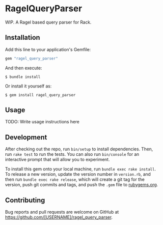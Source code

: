# RagelQueryParser

WIP. A Ragel based query parser for Rack.

## Installation

Add this line to your application's Gemfile:

```ruby
gem "ragel_query_parser"
```

And then execute:

    $ bundle install

Or install it yourself as:

    $ gem install ragel_query_parser

## Usage

TODO: Write usage instructions here

## Development

After checking out the repo, run `bin/setup` to install dependencies. Then, run `rake test` to run the tests. You can also run `bin/console` for an interactive prompt that will allow you to experiment.

To install this gem onto your local machine, run `bundle exec rake install`. To release a new version, update the version number in `version.rb`, and then run `bundle exec rake release`, which will create a git tag for the version, push git commits and tags, and push the `.gem` file to [rubygems.org](https://rubygems.org).

## Contributing

Bug reports and pull requests are welcome on GitHub at https://github.com/[USERNAME]/ragel_query_parser.
